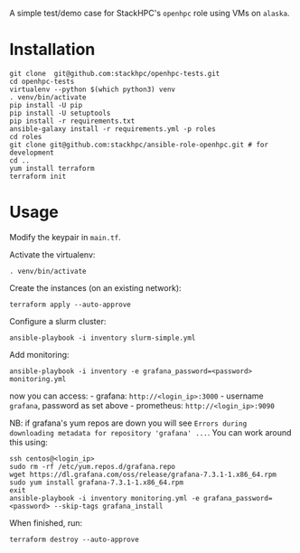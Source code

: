A simple test/demo case for StackHPC's `openhpc` role using VMs on `alaska`.

# Installation

    git clone  git@github.com:stackhpc/openhpc-tests.git
    cd openhpc-tests
    virtualenv --python $(which python3) venv
    . venv/bin/activate
    pip install -U pip
    pip install -U setuptools
    pip install -r requirements.txt
    ansible-galaxy install -r requirements.yml -p roles
    cd roles
    git clone git@github.com:stackhpc/ansible-role-openhpc.git # for development
    cd ..
    yum install terraform
    terraform init
    
# Usage

Modify the keypair in `main.tf`.

Activate the virtualenv:

    . venv/bin/activate

Create the instances (on an existing network):

    terraform apply --auto-approve

Configure a slurm cluster:

    ansible-playbook -i inventory slurm-simple.yml

Add monitoring:

    ansible-playbook -i inventory -e grafana_password=<password> monitoring.yml

now you can access:
    - grafana: `http://<login_ip>:3000` - username `grafana`, password as set above
    - prometheus: `http://<login_ip>:9090`

NB: if grafana's yum repos are down you will see `Errors during downloading metadata for repository 'grafana' ...`. You can work around this using:

    ssh centos@<login_ip>
    sudo rm -rf /etc/yum.repos.d/grafana.repo
    wget https://dl.grafana.com/oss/release/grafana-7.3.1-1.x86_64.rpm
    sudo yum install grafana-7.3.1-1.x86_64.rpm
    exit
    ansible-playbook -i inventory monitoring.yml -e grafana_password=<password> --skip-tags grafana_install

When finished, run:

    terraform destroy --auto-approve
